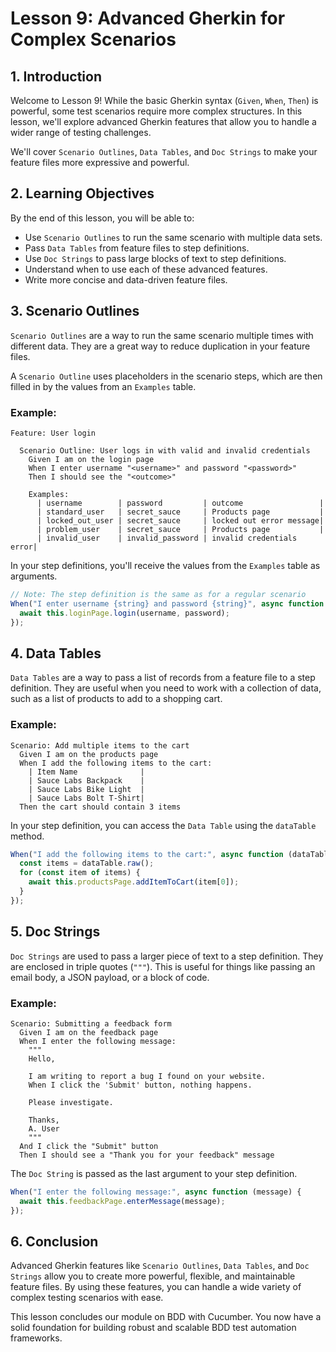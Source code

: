 # Lesson 9: Advanced Gherkin for Complex Scenarios

## 1. Introduction

Welcome to Lesson 9! While the basic Gherkin syntax (`Given`, `When`, `Then`) is powerful, some test scenarios require more complex structures. In this lesson, we'll explore advanced Gherkin features that allow you to handle a wider range of testing challenges.

We'll cover `Scenario Outlines`, `Data Tables`, and `Doc Strings` to make your feature files more expressive and powerful.

## 2. Learning Objectives

By the end of this lesson, you will be able to:

- Use `Scenario Outlines` to run the same scenario with multiple data sets.
- Pass `Data Tables` from feature files to step definitions.
- Use `Doc Strings` to pass large blocks of text to step definitions.
- Understand when to use each of these advanced features.
- Write more concise and data-driven feature files.

## 3. Scenario Outlines

`Scenario Outlines` are a way to run the same scenario multiple times with different data. They are a great way to reduce duplication in your feature files.

A `Scenario Outline` uses placeholders in the scenario steps, which are then filled in by the values from an `Examples` table.

### Example:

```gherkin
Feature: User login

  Scenario Outline: User logs in with valid and invalid credentials
    Given I am on the login page
    When I enter username "<username>" and password "<password>"
    Then I should see the "<outcome>"
    
    Examples:
      | username        | password         | outcome                 |
      | standard_user   | secret_sauce     | Products page           |
      | locked_out_user | secret_sauce     | locked out error message|
      | problem_user    | secret_sauce     | Products page           |
      | invalid_user    | invalid_password | invalid credentials error|
```

In your step definitions, you'll receive the values from the `Examples` table as arguments.

```typescript
// Note: The step definition is the same as for a regular scenario
When("I enter username {string} and password {string}", async function (username, password) {
  await this.loginPage.login(username, password);
});
```

## 4. Data Tables

`Data Tables` are a way to pass a list of records from a feature file to a step definition. They are useful when you need to work with a collection of data, such as a list of products to add to a shopping cart.

### Example:

```gherkin
Scenario: Add multiple items to the cart
  Given I am on the products page
  When I add the following items to the cart:
    | Item Name              |
    | Sauce Labs Backpack    |
    | Sauce Labs Bike Light  |
    | Sauce Labs Bolt T-Shirt|
  Then the cart should contain 3 items
```

In your step definition, you can access the `Data Table` using the `dataTable` method.

```typescript
When("I add the following items to the cart:", async function (dataTable) {
  const items = dataTable.raw();
  for (const item of items) {
    await this.productsPage.addItemToCart(item[0]);
  }
});
```

## 5. Doc Strings

`Doc Strings` are used to pass a larger piece of text to a step definition. They are enclosed in triple quotes (`"""`). This is useful for things like passing an email body, a JSON payload, or a block of code.

### Example:

```gherkin
Scenario: Submitting a feedback form
  Given I am on the feedback page
  When I enter the following message:
    """
    Hello,

    I am writing to report a bug I found on your website.
    When I click the 'Submit' button, nothing happens.

    Please investigate.

    Thanks,
    A. User
    """
  And I click the "Submit" button
  Then I should see a "Thank you for your feedback" message
```

The `Doc String` is passed as the last argument to your step definition.

```typescript
When("I enter the following message:", async function (message) {
  await this.feedbackPage.enterMessage(message);
});
```

## 6. Conclusion

Advanced Gherkin features like `Scenario Outlines`, `Data Tables`, and `Doc Strings` allow you to create more powerful, flexible, and maintainable feature files. By using these features, you can handle a wide variety of complex testing scenarios with ease.

This lesson concludes our module on BDD with Cucumber. You now have a solid foundation for building robust and scalable BDD test automation frameworks.